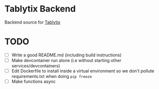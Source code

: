 # Tablytix Backend

Backend source for [Tablytix](https://tablytix.vercel.app)

# TODO
- [ ] Write a good README.md (including build instructions)
- [ ] Make devcontainer run alone (i.e without starting other services/devcontainers)
- [ ] Edit Dockerfile to install inside a virtual environment so we don't pollute requirements.txt when doing `pip freeze`
- [ ] Make functions async
